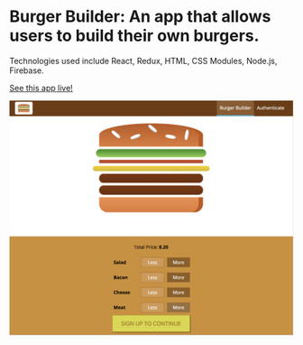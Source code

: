 # Burger Builder: An app that allows users to build their own burgers.

Technologies used include React, Redux, HTML, CSS Modules, Node.js, Firebase.

[See this app live!](https://lntellimed.github.io/burger-builder)

![alt text](screenshots/burger-builder.png "Burger Builder")
